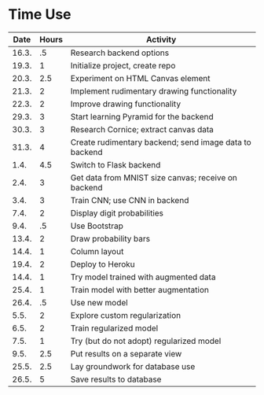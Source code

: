 # Time Use

|Date|Hours|Activity|
|-----|-----|--------|
|16.3.|.5|Research backend options|
|19.3.|1|Initialize project, create repo|
|20.3.|2.5|Experiment on HTML Canvas element|
|21.3.|2|Implement rudimentary drawing functionality|
|22.3.|2|Improve drawing functionality|
|29.3.|3|Start learning Pyramid for the backend|
|30.3.|3|Research Cornice; extract canvas data|
|31.3.|4|Create rudimentary backend; send image data to backend|
|1.4.|4.5|Switch to Flask backend|
|2.4.|3|Get data from MNIST size canvas; receive on backend|
|3.4.|3|Train CNN; use CNN in backend|
|7.4.|2|Display digit probabilities|
|9.4.|.5|Use Bootstrap|
|13.4.|2|Draw probability bars|
|14.4.|1|Column layout|
|19.4.|2|Deploy to Heroku|
|14.4.|1|Try model trained with augmented data|
|25.4.|1|Train model with better augmentation|
|26.4.|.5|Use new model|
|5.5.|2|Explore custom regularization|
|6.5.|2|Train regularized model|
|7.5.|1|Try (but do not adopt) regularized model|
|9.5.|2.5|Put results on a separate view|
|25.5.|2.5|Lay groundwork for database use|
|26.5.|5|Save results to database|

